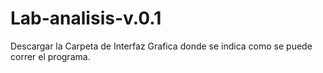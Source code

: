 # Lab-analisis-v.0.1
Descargar la Carpeta de Interfaz Grafica donde se indica como se puede correr el programa.
